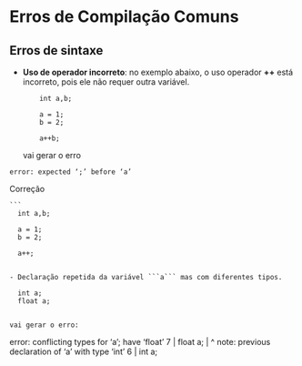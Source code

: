 # Erros de Compilação Comuns


## Erros de sintaxe

- **Uso de operador incorreto**: no exemplo abaixo, o uso operador **++** está incorreto, pois ele não requer outra variável. 

  ```
      int a,b;

      a = 1;
      b = 2;

      a++b;
  ```

  vai gerar o erro

```error: expected ‘;’ before ‘a’```

  Correção

    ```
      int a,b;

      a = 1;
      b = 2;

      a++;
  ```

- Declaração repetida da variável ```a``` mas com diferentes tipos.

  ```
      int a;
      float a;
  ```
  
  vai gerar o erro:
  
  ```
  error: conflicting types for ‘a’; have ‘float’
      7 |     float a;
        |           ^
  note: previous declaration of ‘a’ with type ‘int’
      6 |     int a;
  ```

